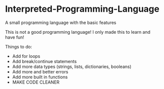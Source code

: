 # Interpreted-Programming-Language
A small programming language with the basic features


This is not a good programming language! I only made this to learn and have fun!

Things to do:
 - Add for loops
 - Add break/continue statements
 - Add more data types (strings, lists, dictionaries, booleans)
 - Add more and better errors
 - Add more built in functions
 - MAKE CODE CLEANER